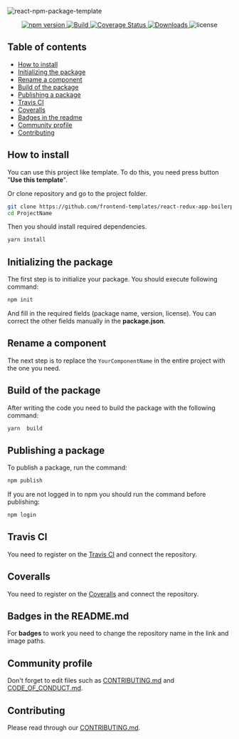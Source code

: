 ![react-npm-package-template](https://repository-images.githubusercontent.com/236028186/e0034e00-3ee4-11ea-8676-b3f80c86678a)

<p align="center">
    <a href="https://www.npmjs.com/package/react-npm-package-template">
        <img src="https://img.shields.io/npm/v/react-npm-package-template" alt="npm version">
    </a>
    <a href="https://travis-ci.org/frontend-templates/react-npm-package-template">
        <img src='https://travis-ci.org/frontend-templates/react-npm-package-template.svg?branch=master' alt='Build' />
    </a>
    <a href='https://coveralls.io/github/frontend-templates/react-npm-package-template?branch=master'>
        <img src='https://coveralls.io/repos/github/frontend-templates/react-npm-package-template/badge.svg?branch=master' alt='Coverage Status' />
    </a>
    <a href="https://www.npmjs.com/package/react-npm-package-template">
        <img src="https://img.shields.io/npm/dm/react-npm-package-template" alt="Downloads">
    </a>
    <img src="https://img.shields.io/github/license/frontend-templates/react-npm-package-template" alt="license">
</p>

## Table of contents
* [How to install](#howtoinstall)
* [Initializing the package](#initializing)
* [Rename a component](#rename)
* [Build of the package](#build)
* [Publishing a package](#publish)
* [Travis CI](#travis)
* [Coveralls](#coveralls)
* [Badges in the readme](#badges)
* [Community profile](#community)
* [Contributing](#contributing)

<a name="howtoinstall"></a>
## How to install
You can use this project like template. 
To do this, you need press button "**Use this template**".

Or clone repository and go to the project folder.
```bash
git clone https://github.com/frontend-templates/react-redux-app-boilerplate.git ProjectName
cd ProjectName
```
Then you should install required dependencies.
```bash
yarn install
```
<a name="initializing"></a>
## Initializing the package
The first step is to initialize your package. You should execute following command:
```bash
npm init
```
And fill in the required fields (package name, version, license). You can correct the other fields manually in the **package.json**.

<a name="rename"></a>
## Rename a component
The next step is to replace the ```YourComponentName``` in the entire project with the one you need.

<a name="build"></a>
## Build of the package
After writing the code you need to build the package with the following command:
```bash
yarn  build
```

<a name="publish"></a>
## Publishing a package
To publish a package, run the command:
```bash
npm publish
```
If you are not logged in to npm you should run the command before publishing:
```bash
npm login
```

<a name="travis"></a>
## Travis CI
You need to register on the [Travis CI](https://travis-ci.org/) and connect the repository.

<a name="coveralls"></a>
## Coveralls
You need to register on the [Coveralls](https://coveralls.io/) and connect the repository.

<a name="badges"></a>
## Badges in the README.md
For **badges** to work you need to change the repository name in the link and image paths.

<a name="community"></a>
## Community profile
Don't forget to edit files such as [CONTRIBUTING.md](/.github/CONTRIBUTING.md) and [CODE_OF_CONDUCT.md](/.github/CODE_OF_CONDUCT.md).

<a name="contributing"></a>
## Contributing
Please read through our [CONTRIBUTING.md](/.github/CONTRIBUTING.md).
